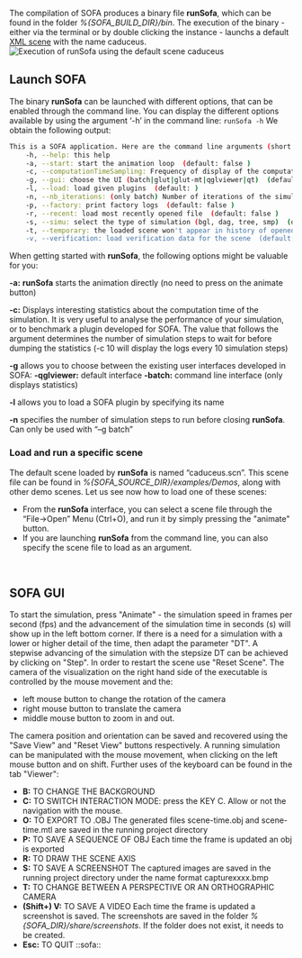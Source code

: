 The compilation of SOFA produces a binary file **runSofa**, which can be
found in the folder *%{SOFA\_BUILD\_DIR}/bin*. The execution of the
binary - either via the terminal or by double clicking the instance -
launchs a default [XML
scene](https://www.sofa-framework.org/community/doc/write-a-scene-in-xml "Write XML scene")
with the name caduceus.
![Execution of runSofa using the
default scene caduceus](https://www.sofa-framework.org/wp-content/uploads/2014/11/Screenshot-from-2015-01-14-1839152.png)

Launch SOFA
-----------

The binary **runSofa** can be launched with different options, that can
be enabled through the command line. You can display the different
options available by using the argument ‘-h’ in the command line:
`runSofa -h`
We obtain the following output:
```bash
This is a SOFA application. Here are the command line arguments (short name, long name, description, default value)
    -h, --help: this help 
    -a, --start: start the animation loop  (default: false ) 
    -c, --computationTimeSampling: Frequency of display of the computation time statistics, in number of animation steps. 0 means never.  (default: 0 ) 
    -g, --gui: choose the UI (batch|glut|glut-mt|qglviewer|qt)  (default:  ) 
    -l, --load: load given plugins  (default: ) 
    -n, --nb_iterations: (only batch) Number of iterations of the simulation  (default: 1000 ) 
    -p, --factory: print factory logs  (default: false ) 
    -r, --recent: load most recently opened file  (default: false ) 
    -s, --simu: select the type of simulation (bgl, dag, tree, smp)  (default: tree ) 
    -t, --temporary: the loaded scene won't appear in history of opened files  (default: false ) 
    -v, --verification: load verification data for the scene  (default:  ) others: file names`
```
When getting started with **runSofa**, the following options might be
valuable for you:

**-a:** **runSofa** starts the animation directly (no need to press on the animate button)

**-c:** Displays interesting statistics about the computation time of the simulation. It is very useful to analyse the performance of your simulation, or to benchmark a plugin developed for SOFA. The value that follows the argument determines the number of simulation steps to wait for before dumping the statistics (-c 10 will display the logs every 10 simulation steps)

**-g** allows you to choose between the existing user interfaces developed in SOFA:
**-qglviewer:** default interface
**-batch:** command line interface (only displays statistics)

**-l** allows you to load a SOFA plugin by specifying its name

**-n** specifies the number of simulation steps to run before closing **runSofa**. Can only be used with “–g batch”

### Load and run a specific scene

The default scene loaded by **runSofa** is named “caduceus.scn”. This
scene file can be found in *%{SOFA\_SOURCE\_DIR}/examples/Demos*, along
with other demo scenes. Let us see now how to load one of these scenes:

-   From the **runSofa** interface, you can select a scene file through
    the “File-&gt;Open” Menu (Ctrl+O), and run it by simply pressing the
    "animate" button.
-   If you are launching **runSofa** from the command line, you can also
    specify the scene file to load as an argument.

 

SOFA GUI
--------

To start the simulation, press "Animate" - the simulation speed in
frames per second (fps) and the advancement of the simulation time in
seconds (s) will show up in the left bottom corner. If there is a need
for a simulation with a lower or higher detail of the time, then adapt
the parameter "DT". A stepwise advancing of the simulation with the
stepsize DT can be achieved by clicking on "Step". In order to restart
the scene use "Reset Scene". The camera of the visualization on the
right hand side of the executable is controlled by the mouse movement
and the:

-   left mouse button to change the rotation of the camera
-   right mouse button to translate the camera
-   middle mouse button to zoom in and out.

The camera position and orientation can be saved and recovered using the
"Save View" and "Reset View" buttons respectively. A running simulation
can be manipulated with the mouse movement, when clicking on the left
mouse button and on shift. Further uses of the keyboard can be found in
the tab "Viewer":

-   **B:** TO CHANGE THE BACKGROUND
-   **C:** TO SWITCH INTERACTION MODE: press the KEY C. Allow or not the
    navigation with the mouse.
-   **O:** TO EXPORT TO .OBJ The generated files scene-time.obj and
    scene-time.mtl are saved in the running project directory
-   **P:** TO SAVE A SEQUENCE OF OBJ Each time the frame is updated an
    obj is exported
-   **R:** TO DRAW THE SCENE AXIS
-   **S:** TO SAVE A SCREENSHOT The captured images are saved in the
    running project directory under the name format capturexxxx.bmp
-   **T:** TO CHANGE BETWEEN A PERSPECTIVE OR AN ORTHOGRAPHIC CAMERA
-   **(Shift+) V:** TO SAVE A VIDEO Each time the frame is updated a
    screenshot is saved. The screenshots are saved in the folder
    *%{SOFA\_DIR}/share/screenshots*. If the folder does not exist, it
    needs to be created.
-   **Esc:** TO QUIT ::sofa::

